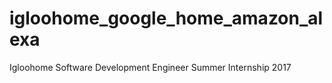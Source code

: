# igloohome_google_home_amazon_alexa
Igloohome Software Development Engineer Summer Internship 2017
